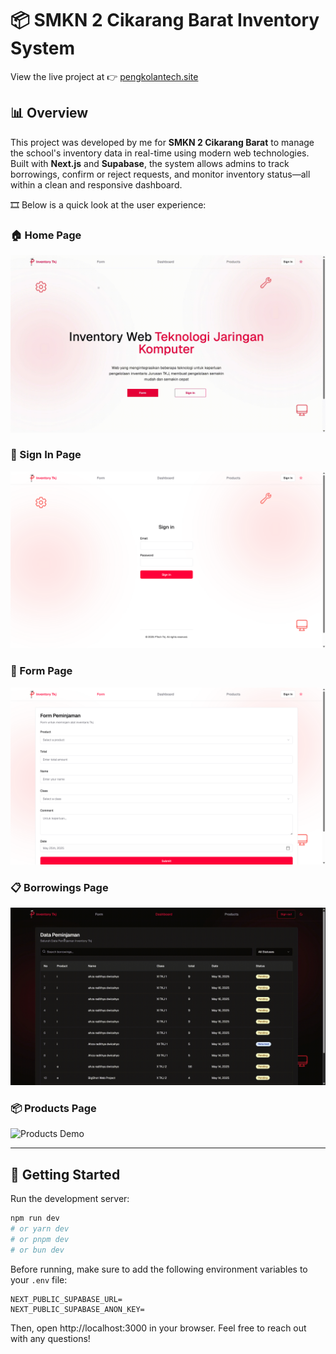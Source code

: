 # 📦 SMKN 2 Cikarang Barat Inventory System

View the live project at 👉 [pengkolantech.site](https://pengkolantech.site)

## 📊 Overview

This project was developed by me for **SMKN 2 Cikarang Barat** to manage the school's inventory data in real-time using modern web technologies.  
Built with **Next.js** and **Supabase**, the system allows admins to track borrowings, confirm or reject requests, and monitor inventory status—all within a clean and responsive dashboard.

🎞️ Below is a quick look at the user experience:

### 🏠 Home Page
![Home Demo](./public/readme/Homepage_interview.gif)

### 🔐 Sign In Page
![Login Screenshot](./public/readme/login_screenshot.png)

### 📝 Form Page
![Form Screenshot](./public/readme/form_screenshot.png)

### 📋 Borrowings Page
![Borrowings Demo](./public/readme/Borrowingpage_interview.gif)

### 📦 Products Page
![Products Demo](./public/readme/Productspage_interview.gif)

---

## 🚀 Getting Started

Run the development server:

```bash
npm run dev
# or yarn dev
# or pnpm dev
# or bun dev
```

Before running, make sure to add the following environment variables to your `.env` file:

```env
NEXT_PUBLIC_SUPABASE_URL=
NEXT_PUBLIC_SUPABASE_ANON_KEY=
```

Then, open http://localhost:3000 in your browser. Feel free to reach out with any questions!
